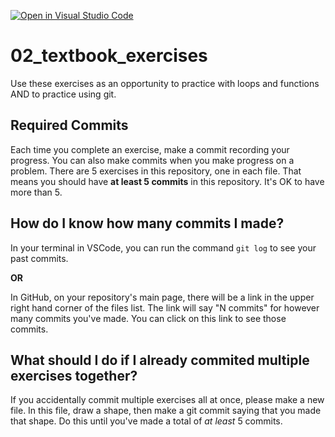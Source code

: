 [![Open in Visual Studio Code](https://classroom.github.com/assets/open-in-vscode-c66648af7eb3fe8bc4f294546bfd86ef473780cde1dea487d3c4ff354943c9ae.svg)](https://classroom.github.com/online_ide?assignment_repo_id=8756689&assignment_repo_type=AssignmentRepo)
# 02_textbook_exercises

Use these exercises as an opportunity to practice with loops and functions AND to practice using git.

## Required Commits

Each time you complete an exercise, make a commit recording your progress.
You can also make commits when you make progress on a problem.
There are 5 exercises in this repository, one in each file.
That means you should have **at least 5 commits** in this repository.
It's OK to have more than 5.

## How do I know how many commits I made?

In your terminal in VSCode, you can run the command `git log` to see your past commits.

**OR**

In GitHub, on your repository's main page, there will be a link in the upper right hand corner of the files list.
The link will say "N commits" for however many commits you've made.
You can click on this link to see those commits.

## What should I do if I already commited multiple exercises together?

If you accidentally commit multiple exercises all at once, please make a new file.
In this file, draw a shape, then make a git commit saying that you made that shape.
Do this until you've made a total of *at least* 5 commits.
